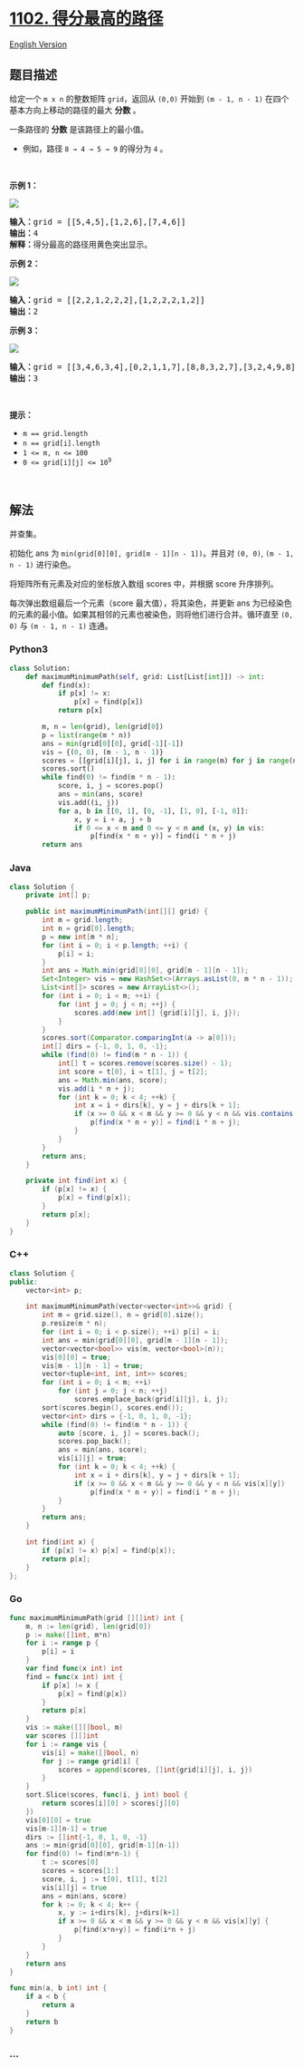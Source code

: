 # [1102. 得分最高的路径](https://leetcode.cn/problems/path-with-maximum-minimum-value)

[English Version](/solution/1100-1199/1102.Path%20With%20Maximum%20Minimum%20Value/README_EN.md)

## 题目描述

<!-- 这里写题目描述 -->

<p>给定一个 <code>m x n</code> 的整数矩阵&nbsp;<code>grid</code>，返回从 <code>(0,0)</code> 开始到 <code>(m - 1, n - 1)</code> 在四个基本方向上移动的路径的最大 <strong>分数</strong> 。</p>

<p>一条路径的 <strong>分数</strong> 是该路径上的最小值。</p>

<ul>
	<li>例如，路径 <code>8 → 4 → 5 → 9</code> 的得分为 <code>4</code> 。</li>
</ul>

<p>&nbsp;</p>

<p><strong>示例 1：</strong></p>

<p><img src="https://fastly.jsdelivr.net/gh/doocs/leetcode@main/solution/1100-1199/1102.Path%20With%20Maximum%20Minimum%20Value/images/maxgrid1.jpg" /></p>

<pre>
<strong>输入：</strong>grid = [[5,4,5],[1,2,6],[7,4,6]]
<strong>输出：</strong>4
<strong>解释：</strong>得分最高的路径用黄色突出显示。 
</pre>

<p><strong>示例 2：</strong></p>

<p><img src="https://fastly.jsdelivr.net/gh/doocs/leetcode@main/solution/1100-1199/1102.Path%20With%20Maximum%20Minimum%20Value/images/maxgrid2.jpg" /></p>

<pre>
<strong>输入：</strong>grid = [[2,2,1,2,2,2],[1,2,2,2,1,2]]
<strong>输出：</strong>2</pre>

<p><strong>示例 3：</strong></p>

<p><img src="https://fastly.jsdelivr.net/gh/doocs/leetcode@main/solution/1100-1199/1102.Path%20With%20Maximum%20Minimum%20Value/images/maxgrid3.jpg" /></p>

<pre>
<strong>输入：</strong>grid = [[3,4,6,3,4],[0,2,1,1,7],[8,8,3,2,7],[3,2,4,9,8],[4,1,2,0,0],[4,6,5,4,3]]
<strong>输出：</strong>3</pre>

<p>&nbsp;</p>

<p><strong>提示：</strong></p>

<ul>
	<li><code>m == grid.length</code></li>
	<li><code>n == grid[i].length</code></li>
	<li><code>1 &lt;= m, n &lt;= 100</code></li>
	<li><code>0 &lt;= grid[i][j] &lt;= 10<sup>9</sup></code></li>
</ul>

<p>&nbsp;</p>

## 解法

<!-- 这里可写通用的实现逻辑 -->

并查集。

初始化 ans 为 `min(grid[0][0], grid[m - 1][n - 1])`。并且对 `(0, 0)`, `(m - 1, n - 1)` 进行染色。

将矩阵所有元素及对应的坐标放入数组 scores 中，并根据 score 升序排列。

每次弹出数组最后一个元素（score 最大值），将其染色，并更新 ans 为已经染色的元素的最小值。如果其相邻的元素也被染色，则将他们进行合并。循环直至 `(0, 0)` 与 `(m - 1, n - 1)` 连通。

<!-- tabs:start -->

### **Python3**

<!-- 这里可写当前语言的特殊实现逻辑 -->

```python
class Solution:
    def maximumMinimumPath(self, grid: List[List[int]]) -> int:
        def find(x):
            if p[x] != x:
                p[x] = find(p[x])
            return p[x]

        m, n = len(grid), len(grid[0])
        p = list(range(m * n))
        ans = min(grid[0][0], grid[-1][-1])
        vis = {(0, 0), (m - 1, n - 1)}
        scores = [[grid[i][j], i, j] for i in range(m) for j in range(n)]
        scores.sort()
        while find(0) != find(m * n - 1):
            score, i, j = scores.pop()
            ans = min(ans, score)
            vis.add((i, j))
            for a, b in [[0, 1], [0, -1], [1, 0], [-1, 0]]:
                x, y = i + a, j + b
                if 0 <= x < m and 0 <= y < n and (x, y) in vis:
                    p[find(x * n + y)] = find(i * n + j)
        return ans
```

### **Java**

<!-- 这里可写当前语言的特殊实现逻辑 -->

```java
class Solution {
    private int[] p;

    public int maximumMinimumPath(int[][] grid) {
        int m = grid.length;
        int n = grid[0].length;
        p = new int[m * n];
        for (int i = 0; i < p.length; ++i) {
            p[i] = i;
        }
        int ans = Math.min(grid[0][0], grid[m - 1][n - 1]);
        Set<Integer> vis = new HashSet<>(Arrays.asList(0, m * n - 1));
        List<int[]> scores = new ArrayList<>();
        for (int i = 0; i < m; ++i) {
            for (int j = 0; j < n; ++j) {
                scores.add(new int[] {grid[i][j], i, j});
            }
        }
        scores.sort(Comparator.comparingInt(a -> a[0]));
        int[] dirs = {-1, 0, 1, 0, -1};
        while (find(0) != find(m * n - 1)) {
            int[] t = scores.remove(scores.size() - 1);
            int score = t[0], i = t[1], j = t[2];
            ans = Math.min(ans, score);
            vis.add(i * n + j);
            for (int k = 0; k < 4; ++k) {
                int x = i + dirs[k], y = j + dirs[k + 1];
                if (x >= 0 && x < m && y >= 0 && y < n && vis.contains(x * n + y)) {
                    p[find(x * n + y)] = find(i * n + j);
                }
            }
        }
        return ans;
    }

    private int find(int x) {
        if (p[x] != x) {
            p[x] = find(p[x]);
        }
        return p[x];
    }
}
```

### **C++**

```cpp
class Solution {
public:
    vector<int> p;

    int maximumMinimumPath(vector<vector<int>>& grid) {
        int m = grid.size(), n = grid[0].size();
        p.resize(m * n);
        for (int i = 0; i < p.size(); ++i) p[i] = i;
        int ans = min(grid[0][0], grid[m - 1][n - 1]);
        vector<vector<bool>> vis(m, vector<bool>(n));
        vis[0][0] = true;
        vis[m - 1][n - 1] = true;
        vector<tuple<int, int, int>> scores;
        for (int i = 0; i < m; ++i)
            for (int j = 0; j < n; ++j)
                scores.emplace_back(grid[i][j], i, j);
        sort(scores.begin(), scores.end());
        vector<int> dirs = {-1, 0, 1, 0, -1};
        while (find(0) != find(m * n - 1)) {
            auto [score, i, j] = scores.back();
            scores.pop_back();
            ans = min(ans, score);
            vis[i][j] = true;
            for (int k = 0; k < 4; ++k) {
                int x = i + dirs[k], y = j + dirs[k + 1];
                if (x >= 0 && x < m && y >= 0 && y < n && vis[x][y])
                    p[find(x * n + y)] = find(i * n + j);
            }
        }
        return ans;
    }

    int find(int x) {
        if (p[x] != x) p[x] = find(p[x]);
        return p[x];
    }
};
```

### **Go**

```go
func maximumMinimumPath(grid [][]int) int {
	m, n := len(grid), len(grid[0])
	p := make([]int, m*n)
	for i := range p {
		p[i] = i
	}
	var find func(x int) int
	find = func(x int) int {
		if p[x] != x {
			p[x] = find(p[x])
		}
		return p[x]
	}
	vis := make([][]bool, m)
	var scores [][]int
	for i := range vis {
		vis[i] = make([]bool, n)
		for j := range grid[i] {
			scores = append(scores, []int{grid[i][j], i, j})
		}
	}
	sort.Slice(scores, func(i, j int) bool {
		return scores[i][0] > scores[j][0]
	})
	vis[0][0] = true
	vis[m-1][n-1] = true
	dirs := []int{-1, 0, 1, 0, -1}
	ans := min(grid[0][0], grid[m-1][n-1])
	for find(0) != find(m*n-1) {
		t := scores[0]
		scores = scores[1:]
		score, i, j := t[0], t[1], t[2]
		vis[i][j] = true
		ans = min(ans, score)
		for k := 0; k < 4; k++ {
			x, y := i+dirs[k], j+dirs[k+1]
			if x >= 0 && x < m && y >= 0 && y < n && vis[x][y] {
				p[find(x*n+y)] = find(i*n + j)
			}
		}
	}
	return ans
}

func min(a, b int) int {
	if a < b {
		return a
	}
	return b
}
```

### **...**

```

```

<!-- tabs:end -->
